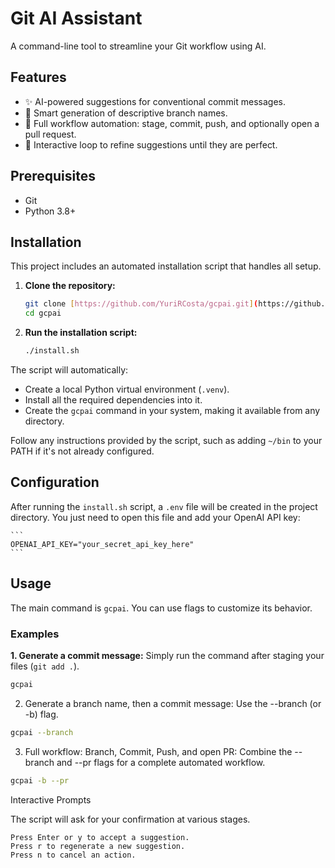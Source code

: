 # Git AI Assistant

A command-line tool to streamline your Git workflow using AI.

## Features

- ✨ AI-powered suggestions for conventional commit messages.
- 🌿 Smart generation of descriptive branch names.
- 🚀 Full workflow automation: stage, commit, push, and optionally open a pull request.
- 💬 Interactive loop to refine suggestions until they are perfect.

## Prerequisites

- Git
- Python 3.8+

## Installation

This project includes an automated installation script that handles all setup.

1. **Clone the repository:**

   ```bash
   git clone [https://github.com/YuriRCosta/gcpai.git](https://github.com/YuriRCosta/gcpai.git)
   cd gcpai
   ```

2. **Run the installation script:**

   ```bash
   ./install.sh
   ```

The script will automatically:

- Create a local Python virtual environment (`.venv`).
- Install all the required dependencies into it.
- Create the `gcpai` command in your system, making it available from any directory.

Follow any instructions provided by the script, such as adding `~/bin` to your PATH if it's not already configured.

## Configuration

After running the `install.sh` script, a `.env` file will be created in the project directory. You just need to open this file and add your OpenAI API key:

    ```
    OPENAI_API_KEY="your_secret_api_key_here"
    ```

## Usage

The main command is `gcpai`. You can use flags to customize its behavior.

### Examples

**1. Generate a commit message:**
Simply run the command after staging your files (`git add .`).

```bash
gcpai
```

2. Generate a branch name, then a commit message:
   Use the --branch (or -b) flag.

```bash
gcpai --branch
```

3. Full workflow: Branch, Commit, Push, and open PR:
   Combine the --branch and --pr flags for a complete automated workflow.

```bash
gcpai -b --pr
```

Interactive Prompts

The script will ask for your confirmation at various stages.

    Press Enter or y to accept a suggestion.
    Press r to regenerate a new suggestion.
    Press n to cancel an action.
